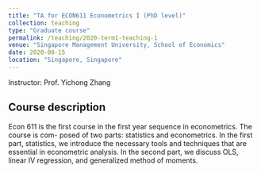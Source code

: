 ```yaml
---
title: "TA for ECON611 Econometrics I (PhD level)"
collection: teaching
type: "Graduate course"
permalink: /teaching/2020-term1-teaching-1
venue: "Singapore Management University, School of Economics"
date: 2020-08-15
location: "Singapore, Singapore"
---
```


Instructor: Prof. Yichong Zhang

## Course description

Econ 611 is the first course in the first year sequence in econometrics. The course is com- posed of two parts: statistics and econometrics. In the first part, statistics, we introduce the necessary tools and techniques that are essential in econometric analysis. In the second part, we discuss OLS, linear IV regression, and generalized method of moments.
